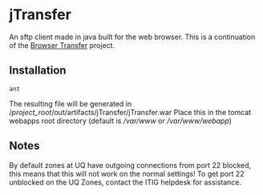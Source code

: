 #  jTransfer

An sftp client made in java built for the web browser.
This is a continuation of the [Browser Transfer](https://github.com/jack775544/browser-transfer) project.

Installation
------------
    ant
The resulting file will be generated in /_project_root_/out/artifacts/jTransfer/jTransfer.war
Place this in the tomcat webapps root directory (default is _/var/www_ or _/var/www/webapp_)

Notes
---
By default zones at UQ have outgoing connections from port 22 blocked, this means that this will not work on the normal settings! To get port 22 unblocked on the UQ Zones, contact the ITIG helpdesk for assistance.